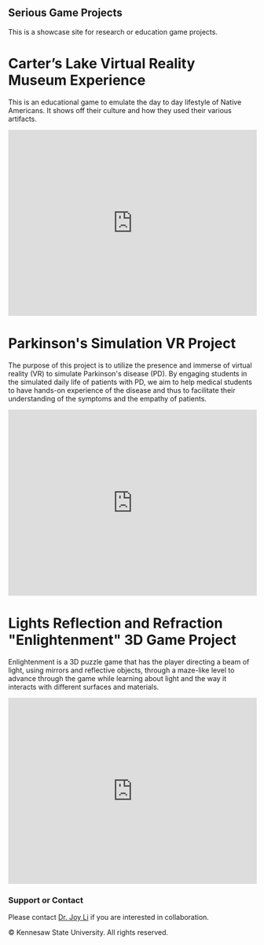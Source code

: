 ## Serious Game Projects
This is a showcase site for research or education game projects.

# Carter’s Lake Virtual Reality Museum Experience

This is an educational game to emulate the day to day lifestyle of Native Americans. It shows off their culture and how they used their various artifacts.

<iframe src="https://www.youtube.com/embed/yXtpdoa8fbU" width="506" height="379" frameborder="0" allow="accelerometer; autoplay; encrypted-media; gyroscope; picture-in-picture" allowfullscreen></iframe>

# Parkinson's Simulation VR Project

The purpose of this project is to utilize the presence and immerse of virtual reality (VR) to simulate Parkinson's disease (PD).  By engaging students in the simulated daily life of patients with PD, we aim to help medical students to have hands-on experience of the disease and thus to facilitate their understanding of the symptoms and the empathy of patients.

<iframe width="506" height="379" src="https://www.youtube.com/embed/AVuxIABaVuM" frameborder="0" allow="accelerometer; autoplay; encrypted-media; gyroscope; picture-in-picture" allowfullscreen></iframe>

# Lights Reflection and Refraction "Enlightenment" 3D Game Project

Enlightenment is a 3D puzzle game that has the player directing a beam of light, using mirrors and reflective objects, through a maze-like level to advance through the game while learning about light and the way it interacts with different surfaces and materials.

<iframe width="506" height="379" src="https://www.youtube.com/embed/38XQOnogMjc" frameborder="0" allow="accelerometer; autoplay; encrypted-media; gyroscope; picture-in-picture" allowfullscreen></iframe>

### Support or Contact

Please contact [Dr. Joy Li](mailto:joy.li@ieee.org) if you are interested in collaboration.

© Kennesaw State University.  All rights reserved.
